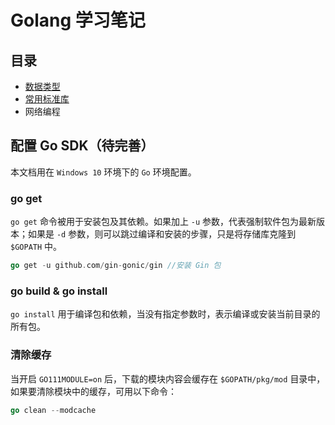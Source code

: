 # Golang 学习笔记
## 目录
- [数据类型](../Golang/数据类型.md)
- [常用标准库](../Golang/常用标准库.md)
- 网络编程

## 配置 Go SDK（待完善）
本文档用在 `Windows 10` 环境下的 `Go` 环境配置。

### go get
`go get` 命令被用于安装包及其依赖。如果加上 `-u` 参数，代表强制软件包为最新版本；如果是 `-d` 参数，则可以跳过编译和安装的步骤，只是将存储库克隆到 `$GOPATH` 中。

```Go
go get -u github.com/gin-gonic/gin //安装 Gin 包
```
### go build & go install

`go install` 用于编译包和依赖，当没有指定参数时，表示编译或安装当前目录的所有包。

### 清除缓存

当开启 `GO111MODULE=on` 后，下载的模块内容会缓存在 `$GOPATH/pkg/mod` 目录中，如果要清除模块中的缓存，可用以下命令：

```Go
go clean --modcache
```
